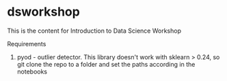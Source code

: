 # dsworkshop
This is the content for Introduction to Data Science Workshop

Requirements

1. pyod - outlier detector. This library doesn't work with sklearn > 0.24, so git clone the repo to a folder and set the paths according in the notebooks